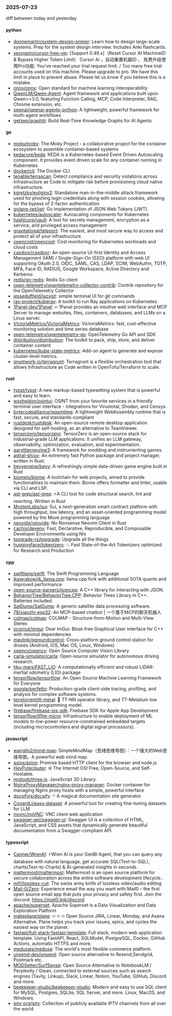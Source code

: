 ### 2025-07-23
diff between today and yesterday

#### python
* [donnemartin/system-design-primer](https://github.com/donnemartin/system-design-primer): Learn how to design large-scale systems. Prep for the system design interview. Includes Anki flashcards.
* [yeongpin/cursor-free-vip](https://github.com/yeongpin/cursor-free-vip): [Support 0.49.x]（Reset Cursor AI MachineID & Bypass Higher Token Limit） Cursor Ai ，自动重置机器ID ， 免费升级使用Pro功能: You've reached your trial request limit. / Too many free trial accounts used on this machine. Please upgrade to pro. We have this limit in place to prevent abuse. Please let us know if you believe this is a mistake.
* [onnx/onnx](https://github.com/onnx/onnx): Open standard for machine learning interoperability
* [QwenLM/Qwen-Agent](https://github.com/QwenLM/Qwen-Agent): Agent framework and applications built upon Qwen>=3.0, featuring Function Calling, MCP, Code Interpreter, RAG, Chrome extension, etc.
* [openai/openai-agents-python](https://github.com/openai/openai-agents-python): A lightweight, powerful framework for multi-agent workflows
* [getzep/graphiti](https://github.com/getzep/graphiti): Build Real-Time Knowledge Graphs for AI Agents

#### go
* [moby/moby](https://github.com/moby/moby): The Moby Project - a collaborative project for the container ecosystem to assemble container-based systems
* [kedacore/keda](https://github.com/kedacore/keda): KEDA is a Kubernetes-based Event Driven Autoscaling component. It provides event driven scale for any container running in Kubernetes
* [docker/cli](https://github.com/docker/cli): The Docker CLI
* [tenable/terrascan](https://github.com/tenable/terrascan): Detect compliance and security violations across Infrastructure as Code to mitigate risk before provisioning cloud native infrastructure.
* [kgretzky/evilginx2](https://github.com/kgretzky/evilginx2): Standalone man-in-the-middle attack framework used for phishing login credentials along with session cookies, allowing for the bypass of 2-factor authentication
* [golang-jwt/jwt](https://github.com/golang-jwt/jwt): Go implementation of JSON Web Tokens (JWT).
* [kubernetes/autoscaler](https://github.com/kubernetes/autoscaler): Autoscaling components for Kubernetes
* [hashicorp/vault](https://github.com/hashicorp/vault): A tool for secrets management, encryption as a service, and privileged access management
* [gravitational/teleport](https://github.com/gravitational/teleport): The easiest, and most secure way to access and protect all of your infrastructure.
* [opencost/opencost](https://github.com/opencost/opencost): Cost monitoring for Kubernetes workloads and cloud costs
* [casdoor/casdoor](https://github.com/casdoor/casdoor): An open-source UI-first Identity and Access Management (IAM) / Single-Sign-On (SSO) platform with web UI supporting OAuth 2.0, OIDC, SAML, CAS, LDAP, SCIM, WebAuthn, TOTP, MFA, Face ID, RADIUS, Google Workspace, Active Directory and Kerberos
* [redis/go-redis](https://github.com/redis/go-redis): Redis Go client
* [open-telemetry/opentelemetry-collector-contrib](https://github.com/open-telemetry/opentelemetry-collector-contrib): Contrib repository for the OpenTelemetry Collector
* [jesseduffield/lazygit](https://github.com/jesseduffield/lazygit): simple terminal UI for git commands
* [ray-project/kuberay](https://github.com/ray-project/kuberay): A toolkit to run Ray applications on Kubernetes
* [1Panel-dev/1Panel](https://github.com/1Panel-dev/1Panel): 🔥 1Panel provides an intuitive web interface and MCP Server to manage websites, files, containers, databases, and LLMs on a Linux server.
* [VictoriaMetrics/VictoriaMetrics](https://github.com/VictoriaMetrics/VictoriaMetrics): VictoriaMetrics: fast, cost-effective monitoring solution and time series database
* [open-telemetry/opentelemetry-go](https://github.com/open-telemetry/opentelemetry-go): OpenTelemetry Go API and SDK
* [distribution/distribution](https://github.com/distribution/distribution): The toolkit to pack, ship, store, and deliver container content
* [kubernetes/kube-state-metrics](https://github.com/kubernetes/kube-state-metrics): Add-on agent to generate and expose cluster-level metrics.
* [gruntwork-io/terragrunt](https://github.com/gruntwork-io/terragrunt): Terragrunt is a flexible orchestration tool that allows Infrastructure as Code written in OpenTofu/Terraform to scale.

#### rust
* [typst/typst](https://github.com/typst/typst): A new markup-based typesetting system that is powerful and easy to learn.
* [wssheldon/osintui](https://github.com/wssheldon/osintui): OSINT from your favorite services in a friendly terminal user interface - integrations for Virustotal, Shodan, and Censys
* [bytecodealliance/wasmtime](https://github.com/bytecodealliance/wasmtime): A lightweight WebAssembly runtime that is fast, secure, and standards-compliant
* [rustdesk/rustdesk](https://github.com/rustdesk/rustdesk): An open-source remote desktop application designed for self-hosting, as an alternative to TeamViewer.
* [tensorzero/tensorzero](https://github.com/tensorzero/tensorzero): TensorZero is an open-source stack for industrial-grade LLM applications. It unifies an LLM gateway, observability, optimization, evaluation, and experimentation.
* [garyttierney/me3](https://github.com/garyttierney/me3): A framework for modding and instrumenting games.
* [astral-sh/uv](https://github.com/astral-sh/uv): An extremely fast Python package and project manager, written in Rust.
* [bevyengine/bevy](https://github.com/bevyengine/bevy): A refreshingly simple data-driven game engine built in Rust
* [biomejs/biome](https://github.com/biomejs/biome): A toolchain for web projects, aimed to provide functionalities to maintain them. Biome offers formatter and linter, usable via CLI and LSP.
* [ast-grep/ast-grep](https://github.com/ast-grep/ast-grep): ⚡A CLI tool for code structural search, lint and rewriting. Written in Rust
* [MystenLabs/sui](https://github.com/MystenLabs/sui): Sui, a next-generation smart contract platform with high throughput, low latency, and an asset-oriented programming model powered by the Move programming language
* [neovide/neovide](https://github.com/neovide/neovide): No Nonsense Neovim Client in Rust
* [cachix/devenv](https://github.com/cachix/devenv): Fast, Declarative, Reproducible, and Composable Developer Environments using Nix
* [topgrade-rs/topgrade](https://github.com/topgrade-rs/topgrade): Upgrade all the things
* [huggingface/tokenizers](https://github.com/huggingface/tokenizers): 💥 Fast State-of-the-Art Tokenizers optimized for Research and Production

#### cpp
* [swiftlang/swift](https://github.com/swiftlang/swift): The Swift Programming Language
* [ikawrakow/ik_llama.cpp](https://github.com/ikawrakow/ik_llama.cpp): llama.cpp fork with additional SOTA quants and improved performance
* [open-source-parsers/jsoncpp](https://github.com/open-source-parsers/jsoncpp): A C++ library for interacting with JSON.
* [BehaviorTree/BehaviorTree.CPP](https://github.com/BehaviorTree/BehaviorTree.CPP): Behavior Trees Library in C++. Batteries included.
* [SatDump/SatDump](https://github.com/SatDump/SatDump): A generic satellite data processing software.
* [78/xiaozhi-esp32](https://github.com/78/xiaozhi-esp32): An MCP-based chatbot | 一个基于MCP的聊天机器人
* [colmap/colmap](https://github.com/colmap/colmap): COLMAP - Structure-from-Motion and Multi-View Stereo
* [ocornut/imgui](https://github.com/ocornut/imgui): Dear ImGui: Bloat-free Graphical User interface for C++ with minimal dependencies
* [mavlink/qgroundcontrol](https://github.com/mavlink/qgroundcontrol): Cross-platform ground control station for drones (Android, iOS, Mac OS, Linux, Windows)
* [opencv/opencv](https://github.com/opencv/opencv): Open Source Computer Vision Library
* [carla-simulator/carla](https://github.com/carla-simulator/carla): Open-source simulator for autonomous driving research.
* [hku-mars/FAST_LIO](https://github.com/hku-mars/FAST_LIO): A computationally efficient and robust LiDAR-inertial odometry (LIO) package
* [tensorflow/tensorflow](https://github.com/tensorflow/tensorflow): An Open Source Machine Learning Framework for Everyone
* [google/perfetto](https://github.com/google/perfetto): Production-grade client-side tracing, profiling, and analysis for complex software systems.
* [tenstorrent/tt-metal](https://github.com/tenstorrent/tt-metal): 🤘 TT-NN operator library, and TT-Metalium low level kernel programming model.
* [firebase/firebase-ios-sdk](https://github.com/firebase/firebase-ios-sdk): Firebase SDK for Apple App Development
* [tensorflow/tflite-micro](https://github.com/tensorflow/tflite-micro): Infrastructure to enable deployment of ML models to low-power resource-constrained embedded targets (including microcontrollers and digital signal processors).

#### javascript
* [wanglin2/mind-map](https://github.com/wanglin2/mind-map): SimpleMindMap（思绪思维导图）：一个强大的Web思维导图。A powerful web mind map.
* [axios/axios](https://github.com/axios/axios): Promise based HTTP client for the browser and node.js
* [HeyPuter/puter](https://github.com/HeyPuter/puter): 🌐 The Internet OS! Free, Open-Source, and Self-Hostable.
* [mrdoob/three.js](https://github.com/mrdoob/three.js): JavaScript 3D Library.
* [NginxProxyManager/nginx-proxy-manager](https://github.com/NginxProxyManager/nginx-proxy-manager): Docker container for managing Nginx proxy hosts with a simple, powerful interface
* [docsifyjs/docsify](https://github.com/docsifyjs/docsify): 🃏 A magical documentation site generator.
* [ConardLi/easy-dataset](https://github.com/ConardLi/easy-dataset): A powerful tool for creating fine-tuning datasets for LLM
* [novnc/noVNC](https://github.com/novnc/noVNC): VNC client web application
* [swagger-api/swagger-ui](https://github.com/swagger-api/swagger-ui): Swagger UI is a collection of HTML, JavaScript, and CSS assets that dynamically generate beautiful documentation from a Swagger-compliant API.

#### typescript
* [Canner/WrenAI](https://github.com/Canner/WrenAI): ⚡️Wren AI is your GenBI Agent, that you can query any database with natural language, get accurate SQL(Text-to-SQL), charts(Text-to-Charts) & AI-generated insights in seconds.
* [mattermost/mattermost](https://github.com/mattermost/mattermost): Mattermost is an open source platform for secure collaboration across the entire software development lifecycle..
* [mifi/lossless-cut](https://github.com/mifi/lossless-cut): The swiss army knife of lossless video/audio editing
* [Mail-0/Zero](https://github.com/Mail-0/Zero): Experience email the way you want with Mail0 – the first open source email app that puts your privacy and safety first. Join the discord: https://mail0.link/discord
* [apache/superset](https://github.com/apache/superset): Apache Superset is a Data Visualization and Data Exploration Platform
* [makeplane/plane](https://github.com/makeplane/plane): 🔥 🔥 🔥 Open Source JIRA, Linear, Monday, and Asana Alternative. Plane helps you track your issues, epics, and cycles the easiest way on the planet.
* [fastapi/full-stack-fastapi-template](https://github.com/fastapi/full-stack-fastapi-template): Full stack, modern web application template. Using FastAPI, React, SQLModel, PostgreSQL, Docker, GitHub Actions, automatic HTTPS and more.
* [medusajs/medusa](https://github.com/medusajs/medusa): The world's most flexible commerce platform.
* [unsend-dev/unsend](https://github.com/unsend-dev/unsend): Open source alternative to Resend,Sendgrid, Postmark etc.
* [MODSetter/SurfSense](https://github.com/MODSetter/SurfSense): Open Source Alternative to NotebookLM / Perplexity / Glean, connected to external sources such as search engines (Tavily, Linkup), Slack, Linear, Notion, YouTube, GitHub, Discord and more.
* [beekeeper-studio/beekeeper-studio](https://github.com/beekeeper-studio/beekeeper-studio): Modern and easy to use SQL client for MySQL, Postgres, SQLite, SQL Server, and more. Linux, MacOS, and Windows.
* [iptv-org/iptv](https://github.com/iptv-org/iptv): Collection of publicly available IPTV channels from all over the world
